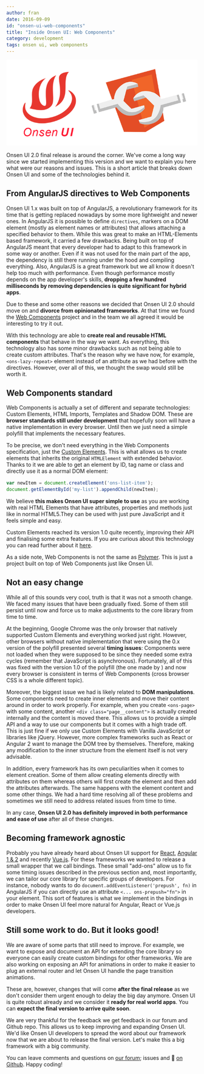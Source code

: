 ```yaml
---
author: fran
date: 2016-09-09
id: "onsen-ui-web-components"
title: "Inside Onsen UI: Web Components"
category: development
tags: onsen ui, web components
---
```


![Onsen UI and Web Components](/blog/content/images/2016/Sep/onsen_wc.png)

Onsen UI 2.0 final release is around the corner. We've come a long way since we started implementing this version and we want to explain you here what were our reasons and issues. This is a short article that breaks down Onsen UI and some of the technologies behind it.

<!-- more -->

## From AngularJS directives to Web Components

Onsen UI 1.x was built on top of AngularJS, a revolutionary framework for its time that is getting replaced nowadays by some more lightweight and newer ones.
In AngularJS it is possible to define `directives`, markers on a DOM element (mostly as element names or attributes) that allows attaching a specified behavior to them. While this was great to make an HTML-Elements based framework, it carried a few drawbacks. Being built on top of AngularJS meant that every developer had to adapt to this framework in some way or another. Even if it was not used for the main part of the app, the dependency is still there running under the hood and compiling everything. Also, AngularJS is a great framework but we all know it doesn't help too much with performance. Even though performance mostly depends on the app developer's skills, **dropping a few hundred milliseconds by removing dependencies is quite significant for hybrid apps**.

Due to these and some other reasons we decided that Onsen UI 2.0 should move on and **divorce from opinionated frameworks**. At that time we found the [Web Components](https://developer.mozilla.org/en-US/docs/Web/Web_Components) project and in the team we all agreed it would be interesting to try it out. 

With this technology are able to **create real and reusable HTML components** that behave in the way we want. As everything, this technology also has some minor drawbacks such as not being able to create custom attributes. That's the reason why we have now, for example, `<ons-lazy-repeat>` element instead of an attribute as we had before with the directives. However, over all of this, we thought the swap would still be worth it.

## Web Components standard

Web Components is actually a set of different and separate technologies: Custom Elements, HTML Imports, Templates and Shadow DOM. These are **browser standards still under development** that hopefully soon will have a native implementation in every browser. Until then we just need a simple polyfill that implements the necessary features.

To be precise, we don't need everything in the Web Components specification, just the [Custom Elements](https://w3c.github.io/webcomponents/spec/custom/). This is what allows us to create elements that inherits the original `HTMLElement` with extended behavior. Thanks to it we are able to get an element by ID, tag name or class and directly use it as a normal DOM element:

```javascript
var newItem = document.createElement('ons-list-item');
document.getElementById('my-list').appendChild(newItem);
```

We believe **this makes Onsen UI super simple to use** as you are working with real HTML Elements that have attributes, properties and methods just like in normal HTML5.They can be used with just pure JavaScript and it feels simple and easy.

Custom Elements reached its version 1.0 quite recently, improving their API and finalising some extra features. If you are curious about this technology you can read further about it [here](https://developers.google.com/web/fundamentals/primers/customelements/).

As a side note, Web Components is not the same as [Polymer](https://www.polymer-project.org/1.0/). This is just a project built on top of Web Components just like Onsen UI.

## Not an easy change

While all of this sounds very cool, truth is that it was not a smooth change. We faced many issues that have been gradually fixed. Some of them still persist until now and force us to make adjustments to the core library from time to time.

At the beginning, Google Chrome was the only browser that natively supported Custom Elements and everything worked just right. However, other browsers without native implementation that were using the 0.x version of the polyfill presented several **timing issues**: Components were not loaded when they were supposed to be since they needed some extra cycles (remember that JavaScript is asynchronous). Fortunately, all of this was fixed with the version 1.0 of the polyfill (the one made by ) and now every browser is consistent in terms of Web Components (cross browser CSS is a whole different topic).

Moreover, the biggest issue we had is likely related to **DOM manipulations**. Some components need to create inner elements and move their content around in order to work properly. For example, when you create `<ons-page>` with some content, another `<div class="page__content">` is actually created internally and the content is moved there. This allows us to provide a simple API and a way to use our components but it comes with a high trade off. This is just fine if we only use Custom Elements with Vanilla JavaScript or libraries like jQuery. However, more complex frameworks such as React or Angular 2 want to manage the DOM tree by themselves. Therefore, making any modification to the inner structure from the element itself is not very advisable.

In addition, every framework has its own peculiarities when it comes to element creation. Some of them allow creating elements directly with attributes on them whereas others will first create the element and then add the attributes afterwards. The same happens with the element content and some other things. We had a hard time resolving all of these problems and sometimes we still need to address related issues from time to time.

In any case, **Onsen UI 2.0 has definitely improved in both performance and ease of use** after all of these changes.

## Becoming framework agnostic

Probably you have already heard about Onsen UI support for [React](https://onsen.io/v2/react.html), [Angular 1 & 2](https://onsen.io/v2/angular2.html) and recently [Vue.js](https://onsen.io/blog/preview-vue-support-onsen-ui/). For these frameworks we wanted to release a small wrapper that we call bindings. These small "add-ons" allow us to fix some timing issues described in the previous section and, most importantly, we can tailor our core library for specific groups of developers. For instance, nobody wants to do `document.addEventListener('prepush', fn)` in AngularJS if you can directly use an attribute `<... ons-prepush="fn">` in your element. This sort of features is what we implement in the bindings in order to make Onsen UI feel more natural for Angular, React or Vue.js developers.

## Still some work to do. But it looks good!

We are aware of some parts that still need to improve. For example, we want to expose and document an API for extending the core library so everyone can easily create custom bindings for other frameworks. We are also working on exposing an API for animations in order to make it easier to plug an external router and let Onsen UI handle the page transition animations.

These are, however, changes that will come **after the final release** as we don't consider them urgent enough to delay the big day anymore. Onsen UI is quite robust already and we consider it **ready for real world apps**. You can **expect the final version to arrive quite soon**.

We are very thankful for the feedback we get feedback in our forum and Github repo. This allows us to keep improving and expanding Onsen UI. We'd like Onsen UI developers to spread the word about our framework now that we are about to release the final version. Let's make this a big framework with a big community.

You can leave comments and questions on [our forum](https://community.onsen.io/); issues and 🌟 [on Github](https://github.com/OnsenUI/OnsenUI). Happy coding!
